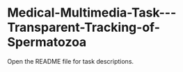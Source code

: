 # Medical-Multimedia-Task---Transparent-Tracking-of-Spermatozoa
Open the README file for task descriptions.
